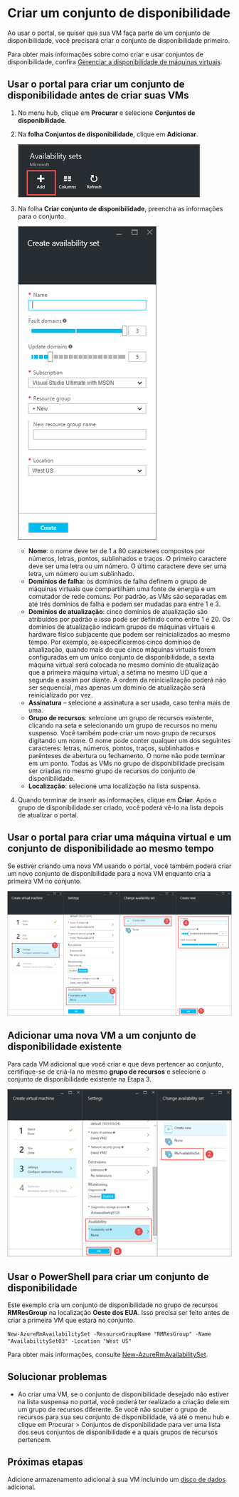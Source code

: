 <properties
	pageTitle="Criar um conjunto de disponibilidade de VM | Microsoft Azure"
	description="Saiba como criar um conjunto de disponibilidade para suas máquinas virtuais usando o Portal do Azure ou o PowerShell usando o modelo de implantação do Resource Manager."
	keywords="conjunto de disponibilidade"
	services="virtual-machines-windows"
	documentationCenter=""
	authors="cynthn"
	manager="timlt"
	editor=""
	tags="azure-resource-manager"/>
<tags
	ms.service="virtual-machines-windows"
	ms.workload="infrastructure-services"
	ms.tgt_pltfrm="vm-windows"
	ms.devlang="na"
	ms.topic="article"
	ms.date="09/27/2016"
	ms.author="cynthn"/>


# Criar um conjunto de disponibilidade 

Ao usar o portal, se quiser que sua VM faça parte de um conjunto de disponibilidade, você precisará criar o conjunto de disponibilidade primeiro.

Para obter mais informações sobre como criar e usar conjuntos de disponibilidade, confira [Gerenciar a disponibilidade de máquinas virtuais](virtual-machines-windows-manage-availability.md).


## Usar o portal para criar um conjunto de disponibilidade antes de criar suas VMs

1. No menu hub, clique em **Procurar** e selecione **Conjuntos de disponibilidade**.

2. Na **folha Conjuntos de disponibilidade**, clique em **Adicionar**.

	![Captura de tela que mostra o botão de adição para criar um novo conjunto de disponibilidade.](./media/virtual-machines-windows-create-availability-set/add-availability-set.png)

3. Na folha **Criar conjunto de disponibilidade**, preencha as informações para o conjunto.

	![Captura de tela que mostra as informações que você precisa inserir para criar o conjunto de disponibilidade.](./media/virtual-machines-windows-create-availability-set/create-availability-set.png)

	- **Nome**: o nome deve ter de 1 a 80 caracteres compostos por números, letras, pontos, sublinhados e traços. O primeiro caractere deve ser uma letra ou um número. O último caractere deve ser uma letra, um número ou um sublinhado.
	- **Domínios de falha**: os domínios de falha definem o grupo de máquinas virtuais que compartilham uma fonte de energia e um comutador de rede comuns. Por padrão, as VMs são separadas em até três domínios de falha e podem ser mudadas para entre 1 e 3.
	- **Domínios de atualização**: cinco domínios de atualização são atribuídos por padrão e isso pode ser definido como entre 1 e 20. Os domínios de atualização indicam grupos de máquinas virtuais e hardware físico subjacente que podem ser reinicializados ao mesmo tempo. Por exemplo, se especificarmos cinco domínios de atualização, quando mais do que cinco máquinas virtuais forem configuradas em um único conjunto de disponibilidade, a sexta máquina virtual será colocada no mesmo domínio de atualização que a primeira máquina virtual, a sétima no mesmo UD que a segunda e assim por diante. A ordem da reinicialização poderá não ser sequencial, mas apenas um domínio de atualização será reinicializado por vez.
	- **Assinatura** – selecione a assinatura a ser usada, caso tenha mais de uma.
	- **Grupo de recursos**: selecione um grupo de recursos existente, clicando na seta e selecionando um grupo de recursos no menu suspenso. Você também pode criar um novo grupo de recursos digitando um nome. O nome pode conter qualquer um dos seguintes caracteres: letras, números, pontos, traços, sublinhados e parênteses de abertura ou fechamento. O nome não pode terminar em um ponto. Todas as VMs no grupo de disponibilidade precisam ser criadas no mesmo grupo de recursos do conjunto de disponibilidade.
	- **Localização**: selecione uma localização na lista suspensa.

4. Quando terminar de inserir as informações, clique em **Criar**. Após o grupo de disponibilidade ser criado, você poderá vê-lo na lista depois de atualizar o portal.

## Usar o portal para criar uma máquina virtual e um conjunto de disponibilidade ao mesmo tempo

Se estiver criando uma nova VM usando o portal, você também poderá criar um novo conjunto de disponibilidade para a nova VM enquanto cria a primeira VM no conjunto.

![Captura de tela que mostra o processo para criar um novo conjunto de disponibilidade ao criar a VM.](./media/virtual-machines-windows-create-availability-set/new-vm-avail-set.png)


## Adicionar uma nova VM a um conjunto de disponibilidade existente

Para cada VM adicional que você criar e que deva pertencer ao conjunto, certifique-se de criá-la no mesmo **grupo de recursos** e selecione o conjunto de disponibilidade existente na Etapa 3.

![Captura de tela mostrando como selecionar um conjunto de disponibilidade existente para ser usado com sua VM.](./media/virtual-machines-windows-create-availability-set/add-vm-to-set.png)



## Usar o PowerShell para criar um conjunto de disponibilidade

Este exemplo cria um conjunto de disponibilidade no grupo de recursos **RMResGroup** na localização **Oeste dos EUA**. Isso precisa ser feito antes de criar a primeira VM que estará no conjunto.

	New-AzureRmAvailabilitySet -ResourceGroupName "RMResGroup" -Name "AvailabilitySet03" -Location "West US"
	
Para obter mais informações, consulte [New-AzureRmAvailabilitySet](https://msdn.microsoft.com/library/mt619453.aspx).


## Solucionar problemas

- Ao criar uma VM, se o conjunto de disponibilidade desejado não estiver na lista suspensa no portal, você poderá ter realizado a criação dele em um grupo de recursos diferente. Se você não souber o grupo de recursos para sua seu conjunto de disponibilidade, vá até o menu hub e clique em Procurar > Conjuntos de disponibilidade para ver uma lista dos seus conjuntos de disponibilidade e a quais grupos de recursos pertencem.


## Próximas etapas

Adicione armazenamento adicional à sua VM incluindo um [disco de dados](virtual-machines-windows-attach-disk-portal.md) adicional.

<!---HONumber=AcomDC_0928_2016-->